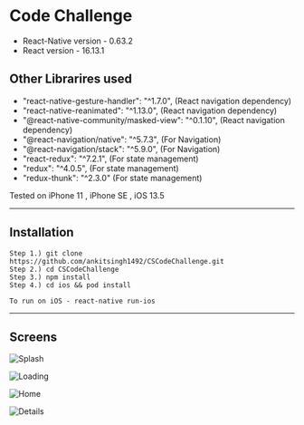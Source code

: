 # Code Challenge

* React-Native version  - 0.63.2
* React version - 16.13.1

## Other Librarires used
* "react-native-gesture-handler": "^1.7.0", (React navigation dependency)
* "react-native-reanimated": "^1.13.0", (React navigation dependency)
* "@react-native-community/masked-view": "^0.1.10", (React navigation dependency)
* "@react-navigation/native": "^5.7.3", (For Navigation)
* "@react-navigation/stack": "^5.9.0", (For Navigation)
* "react-redux": "^7.2.1",  (For state management)
* "redux": "^4.0.5", (For state management)
* "redux-thunk": "^2.3.0" (For state management)

Tested on iPhone 11 , iPhone SE , iOS 13.5

- - - -

## Installation

```
Step 1.) git clone https://github.com/ankitsingh1492/CSCodeChallenge.git
Step 2.) cd CSCodeChallenge
Step 3.) npm install 
Step 4.) cd ios && pod install

To run on iOS - react-native run-ios
```
- - - -

## Screens

![Splash](ScreenShots/Splash.png)

![Loading](ScreenShots/Loading.png)

![Home](ScreenShots/Home.png)

![Details](ScreenShots/Details.png)


